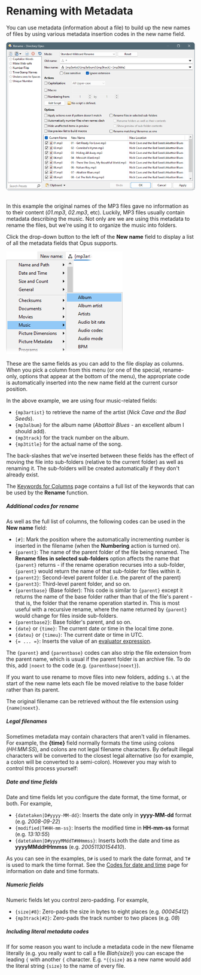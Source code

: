 # Renaming with Metadata

You can use metadata (information about a file) to build up the new names of files by using various metadata insertion codes in the new name field.

![](/Manual/images/media/13/renaming_with_metadata.png) 

In this example the original names of the MP3 files gave no information as to their content (*01.mp3*, *02.mp3*, etc). Luckily, MP3 files usually contain metadata describing the music. Not only are we are using this metadata to rename the files, but we're using it to organize the music into folders.

Click the drop-down button to the left of the **New name** field to display a list of all the metadata fields that Opus supports.

![](/Manual/images/media/13/rename_metadata_menu.png)

These are the same fields as you can add to the file display as columns. When you pick a column from this menu (or one of the special, rename-only, options that appear at the bottom of the menu), the appropriate code is automatically inserted into the new name field at the current cursor position.

In the above example, we are using four music-related fields:

- `{mp3artist}` to retrieve the name of the artist (*Nick Cave and the Bad Seeds*).
- `{mp3album}` for the album name (*Abattoir Blues* - an excellent album I should add).
- `{mp3track}` for the track number on the album.
- `{mp3title}` for the actual name of the song.

The back-slashes that we've inserted between these fields has the effect of moving the file into sub-folders (relative to the current folder) as well as renaming it. The sub-folders will be created automatically if they don't already exist.

The [Keywords for Columns](/Manual/reference/metadata_keywords/keywords_for_columns.md) page contains a full list of the keywords that can be used by the **Rename** function.

##### Additional codes for rename

As well as the full list of columns, the following codes can be used in the **New name** field:

- `[#]`: Mark the position where the automatically incrementing number is inserted in the filename (when the **Numbering** action is turned on).
- `{parent}`: The name of the parent folder of the file being renamed. The **Rename files in selected sub-folders** option affects the name that `{parent}` returns - if the rename operation recurses into a sub-folder, `{parent}` would return the name of that sub-folder for files within it.
- `{parent2}`: Second-level parent folder (i.e. the parent of the parent)
- `{parent3}`: Third-level parent folder, and so on.
- `{parentbase}` (Base folder): This code is similar to `{parent}` except it returns the name of the base folder rather than that of the file's parent - that is, the folder that the rename operation started in. This is most useful with a recursive rename, where the name returned by `{parent}` would change for files inside sub-folders.
- `{parentbase2}`: Base folder's parent, and so on.
- `{date}` or `{time}`: The current date or time in the local time zone.
- `{dateu}` or `{timeu}`: The current date or time in UTC.
- `{= ... =}`: Inserts the value of an [evaluator expression](/Manual/evaluator/applicable_contexts/rename.md).

The `{parent}` and `{parentbase}` codes can also strip the file extension from the parent name, which is usual if the parent folder is an archive file. To do this, add `|noext` to the code (e.g. `{parentbase|noext}`).

If you want to use rename to move files into new folders, adding `$.\` at the start of the new name lets each file be moved relative to the base folder rather than its parent.

The original filename can be retrieved without the file extension using `{name|noext}`.

##### Legal filenames

Sometimes metadata may contain characters that aren't valid in filenames. For example, the **{time}** field normally formats the time using colons (*HH:MM:SS*), and colons are not legal filename characters. By default illegal characters will be converted to the closest legal alternative (so for example, a colon will be converted to a semi-colon). However you may wish to control this process yourself:

##### Date and time fields

Date and time fields let you configure the date format, the time format, or both. For example,

- `{datetaken|D#yyyy-MM-dd}`: Inserts the date only in **yyyy-MM-dd** format (e.g. *2008-09-22*)
- `{modified|T#HH-mm-ss}`: Inserts the modified time in **HH-mm-ss** format (e.g. *13:10:55*)
- `{datetaken|D#yyyyMMddT#HHmmss}`: Inserts both the date and time as **yyyyMMddHHmmss** (e.g. *20051130154410*).

As you can see in the examples, `D#` is used to mark the date format, and `T#` is used to mark the time format. See the [Codes for date and time](/Manual/reference/command_reference/external_control_codes/codes_for_date_and_time.md) page for information on date and time formats.

##### Numeric fields

Numeric fields let you control zero-padding. For example,

- `{size|#8}`: Zero-pads the size in bytes to eight places (e.g. *00045412*)
- `{mp3track|#2}`: Zero-pads the track number to two places (e.g. *08*)

##### Including literal metadata codes

If for some reason you want to include a metadata code in the new filename literally (e.g. you really want to call a file *Blah{size}*) you can escape the leading `{` with another `{` character. E.g. `*{{size}` as a new name would add the literal string `{size}` to the name of every file.
